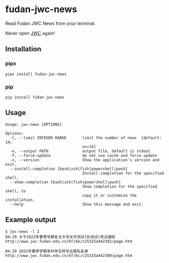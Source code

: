 # fudan-jwc-news

Read Fudan JWC News from your terminal. 

Never open [JWC](https://jwc.fudan.edu.cn/) again!

## Installation

### pipx

```
pipx install fudan-jwc-news
```

### pip

```
pip install fudan-jwc-news
```

## Usage

```
Usage: jwc-news [OPTIONS]

Options:
  -l, --limit INTEGER RANGE       limit the number of news  [default: 14;
                                  x<=14]
  -o, --output PATH               output file, default is stdout
  -f, --force-update              do not use cache and force update
  -v, --version                   Show the application's version and exit.
  --install-completion [bash|zsh|fish|powershell|pwsh]
                                  Install completion for the specified shell.
  --show-completion [bash|zsh|fish|powershell|pwsh]
                                  Show completion for the specified shell, to
                                  copy it or customize the installation.
  --help                          Show this message and exit.
```

## Example output
```
$ jwc-news -l 2
04-29 关于2022年春季学期复旦大学水平测试(补测试)考试通知
http://www.jwc.fudan.edu.cn/bf/be/c25325a442302/page.htm

04-29 2022年春季学期本科学生转专业报名名单
http://www.jwc.fudan.edu.cn/bf/bc/c25325a442300/page.htm

```
